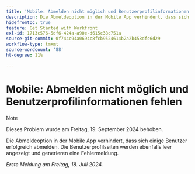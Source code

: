 ```yaml
---
title: 'Mobile: Abmelden nicht möglich und Benutzerprofilinformationen fehlen'
description: Die Abmeldeoption in der Mobile App verhindert, dass sich einige Benutzer erfolgreich abmelden. Die Benutzerprofilseiten werden ebenfalls leer angezeigt und generieren eine Fehlermeldung.
hidefromtoc: true
feature: Get Started with Workfront
exl-id: 1713c576-5df6-424a-a90e-d615c38c751a
source-git-commit: 0f744c94a0694c8fcb9524614b2a2b458dfc6d29
workflow-type: tm+mt
source-wordcount: '88'
ht-degree: 11%

---
```


# Mobile: Abmelden nicht möglich und Benutzerprofilinformationen fehlen

>[!NOTE]
>
>Dieses Problem wurde am Freitag, 19. September 2024 behoben.

Die Abmeldeoption in der Mobile App verhindert, dass sich einige Benutzer erfolgreich abmelden. Die Benutzerprofilseiten werden ebenfalls leer angezeigt und generieren eine Fehlermeldung.

_Erste Meldung am Freitag, 18. Juli 2024._
